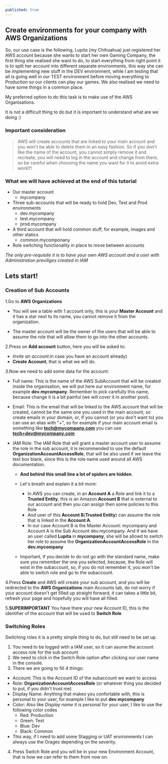 ```yaml
---
published: true
---
```


## Create environments for your company with AWS Organizations

So, our use case is the following, Lupita (my Chihuahua) just registered her AWS account because she wants to start her own Gaming Company, the first thing she realised she want to do, to start everything from right point it is to split her account into different separate environments, this way she can be implementing new stuff in the DEV environment, while I am testing that all is going well in our TEST environment before moving everything to Production so our clients can play our games. We also realised we need to have some things in a common place.

My preferred option to do this task is to make use of the AWS Organisations.

It is not a difficult thing to do but it is important to understand what are we doing :) 

### Important consideration

>AWS will create accounts that are linked to your main account and you won't be able to delete them in an easy fashion. So if you don't like the name of the account, you cannot simply remove it and recreate, you will need to log in the account and change from there, so be careful when choosing the name you want for it to avoid extra work!!!

### What we will have achieved at the end of this tutorial

- Our master account
	- mycompany
- Three sub-accounts that will be ready to hold Dev, Test and Prod environments
	- dev.mycompany
    - test.mycompany
    - prod.mycompany
- A third account that will hold common stuff, for example, images and other statics
	- common.mycomponany
- Role switching functionality in place to move between accounts

*The only pre-requisite it is to have your own AWS account and a user with Administration previliges created in IAM*

## Lets start!

### Creation of Sub Accounts

1.Go to **AWS Organizations**
- You will see a table with 1 account only, this is your **Master Account** and it has a star next to its name, you cannot remove it from the organization.

- The master account will be the owner of the users that will be able to assume the role that will allow them to go into the other accounts.
    
2.Press on **Add account** button, here you will be asked to:
- *Invite an account*:in case you have an account already) 
- **Create Account**, that is what we will do.

3.Now we need to add some data for the account:

- Full name: This is the name of the AWS SubAccount that will be created inside the organisation, we will put here our environment name, for example **dev.mycompany**. Remember to pick carefully this name, because change it is a bit painful (we will cover it in another post).

- Email: This is the email that will be linked to the AWS account that will be created, cannot be the same one you used in the main account, so create emails in your domain, or, if you cannot (or you don't want to) you can use an alias with "+", so for example if your main account email is something like **tech@mycompany.com** you can use **tech+dev@mycompany.com**

- IAM Role: The IAM Role that will grant a master account user to assume the role in the sub account, it is recommended to use the default **OrganizationAccountAccessRole**, that will be also used if we leave the text box blank, since this is the role name used around all AWS documentation.
  - **And behind this small line a lot of spiders are hidden**. 
  
  - Let's breath and explain it a bit more:
    - In AWS you can create, in an **Account A** a Role and link it to a **Trusted Entity**, this is an Amazon **Account B** that is external to our account and then you can assign then some policies to this Role
    - And user of this **Account B**(**Trusted Entity**) can assume the role that is linked in the **Account A**.
    - In our case Account B is the Master Account: mycompany and Account A is the Sub Account dev.mycompany. And if we have an user called **Lupita** in **mycompany**, she will be allowd to switch her role to assume the **OrganizationAccountAccessRole** in the **dev.mycompany**
  - Important, if you decide to do not go with the standard name, make sure you remember the one you selected, because, the Role will exist in the subaccount, so, if you do not remember it, you won't be able to switch role and go to the subaccount.

4.Press **Create** and AWS will create your sub account, and you will be redirected to the **AWS Organizations** main Accounts tab, do not worry if your account doesn't get filled up straight forward, it can takes a little bit, refresh your page and hopefully you will have all filled.

5.**SUPERIMPORTANT** You have there your new Account ID, this is the identifier of the account that will be used to **Switch Role**

### Switching Roles

Switching roles it is a pretty simple thing to do, but still need to be set up. 

1. You need to be logged with a IAM user, so it can asume the account access role for the sub account
2. We need to click in the Switch Role option after clicking our user name in the console.
3. There we are going to fill 4 things:
  - Account: This is the Account ID of the subaccount we want to access
  - Role: **OrganizationAccountAccessRole** (or whatever thing you decided to put, if you didn't trust me)
  - Display Name: Anything that makes you confortable with, this is personal to your user, for example I like to put **dev.mycompany**
  - Color: Also like *Display name* it is personal for your user, I like to use the following color codes
    - Red: Production
    - Green: Test
    - Blue: Dev
    - Black: Common
  - This way, if I need to add some Stagging or UAT environments I can always use the Orages depending on the severity.
4. Press Switch Role and you will be in your new Environment Account, that is how we can refer to them from now on.
  
 


